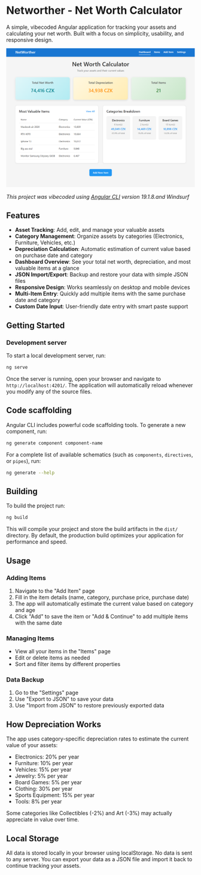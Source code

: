 # Networther - Net Worth Calculator

A simple, vibecoded Angular application for tracking your assets and calculating your net worth. Built with a focus on simplicity, usability, and responsive design.

![Networther App](src/assets/app-screenshot.png)

*This project was vibecoded using [Angular CLI](https://github.com/angular/angular-cli) version 19.1.8.and Windsurf* 

## Features

- **Asset Tracking**: Add, edit, and manage your valuable assets
- **Category Management**: Organize assets by categories (Electronics, Furniture, Vehicles, etc.)
- **Depreciation Calculation**: Automatic estimation of current value based on purchase date and category
- **Dashboard Overview**: See your total net worth, depreciation, and most valuable items at a glance
- **JSON Import/Export**: Backup and restore your data with simple JSON files
- **Responsive Design**: Works seamlessly on desktop and mobile devices
- **Multi-Item Entry**: Quickly add multiple items with the same purchase date and category
- **Custom Date Input**: User-friendly date entry with smart paste support

## Getting Started

### Development server

To start a local development server, run:

```bash
ng serve
```

Once the server is running, open your browser and navigate to `http://localhost:4201/`. The application will automatically reload whenever you modify any of the source files.

## Code scaffolding

Angular CLI includes powerful code scaffolding tools. To generate a new component, run:

```bash
ng generate component component-name
```

For a complete list of available schematics (such as `components`, `directives`, or `pipes`), run:

```bash
ng generate --help
```

## Building

To build the project run:

```bash
ng build
```

This will compile your project and store the build artifacts in the `dist/` directory. By default, the production build optimizes your application for performance and speed.

## Usage

### Adding Items

1. Navigate to the "Add Item" page
2. Fill in the item details (name, category, purchase price, purchase date)
3. The app will automatically estimate the current value based on category and age
4. Click "Add" to save the item or "Add & Continue" to add multiple items with the same date

### Managing Items

- View all your items in the "Items" page
- Edit or delete items as needed
- Sort and filter items by different properties

### Data Backup

1. Go to the "Settings" page
2. Use "Export to JSON" to save your data
3. Use "Import from JSON" to restore previously exported data

## How Depreciation Works

The app uses category-specific depreciation rates to estimate the current value of your assets:

- Electronics: 20% per year
- Furniture: 10% per year
- Vehicles: 15% per year
- Jewelry: 5% per year
- Board Games: 5% per year
- Clothing: 30% per year
- Sports Equipment: 15% per year
- Tools: 8% per year

Some categories like Collectibles (-2%) and Art (-3%) may actually appreciate in value over time.

## Local Storage

All data is stored locally in your browser using localStorage. No data is sent to any server. You can export your data as a JSON file and import it back to continue tracking your assets.
